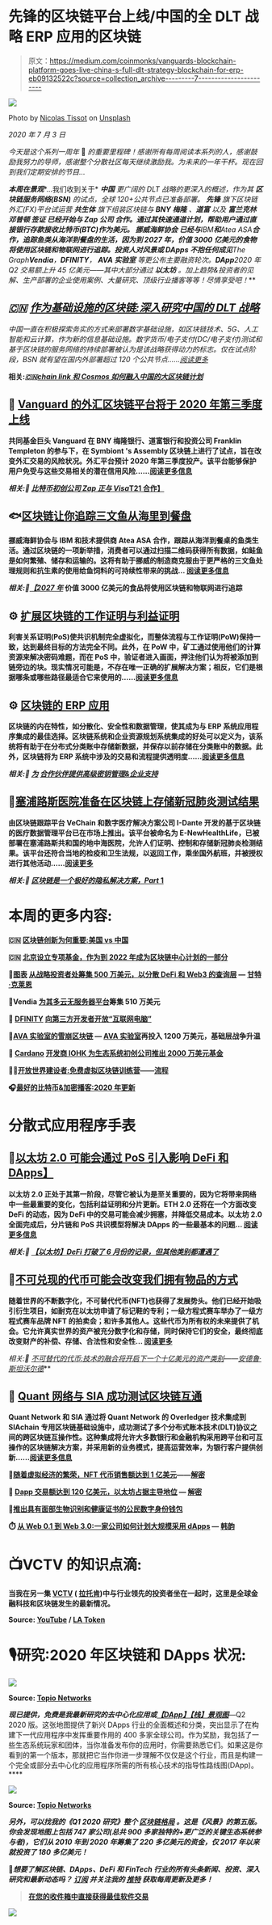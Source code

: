 # 先锋的区块链平台上线/中国的全 DLT 战略 ERP 应用的区块链

> 原文：<https://medium.com/coinmonks/vanguards-blockchain-platform-goes-live-china-s-full-dlt-strategy-blockchain-for-erp-eb09132522c?source=collection_archive---------7----------------------->

![](img/d8226864728f526b80df507852b49c34.png)

Photo by [Nicolas Tissot](https://unsplash.com/@nft?utm_source=unsplash&utm_medium=referral&utm_content=creditCopyText) on [Unsplash](https://unsplash.com/s/photos/celebration?utm_source=unsplash&utm_medium=referral&utm_content=creditCopyText)

*2020 年 7 月 3 日*

*今天是这个系列一周年* 🥳 *的重要里程碑！感谢所有每周阅读本系列的人，感谢鼓励我努力的导师，感谢整个分散社区每天继续激励我。为未来的一年干杯。现在回到我们定期安排的节目…*

***本周在景观****…我们收到关于* ***中国*** *更广阔的 DLT 战略的更深入的概述，作为其* ***区块链服务网络(BSN)*** *的试点，全球 120+公共节点已准备部署。* ***先锋*** *旗下区块链外汇(FX)平台试运营* ***共生体*** *旗下组装区块链与* ***BNY 梅隆*** *、***道富** *以及* ***富兰克林邓普顿* ***签证*** *已经开始与* ***Zap 公司*** *合作。通过其快速通道计划，帮助用户通过直接银行存款接收比特币(BTC)作为美元。* ***挪威海鲜协会*** *已经与****IBM****和****Atea ASA****合作，追踪鱼类从海洋到餐盘的生活，因为到 2027 年，价值 3000 亿美元的食物将使用区块链和物联网进行追踪。投资人对风景或 DApps 不抱任何成见****The Graph*******Vendia****，****DFINITY****，* ***AVA 实验室*** *等更公布主要融资轮次。****DApp****2020 年 Q2 交易额上升 45 亿美元——其中大部分通过* ***以太坊*** *。加上趋势&投资者的见解、生产部署的企业使用案例、大量研究、顶级行业播客等等！尽情享受吧！****

## *🇨🇳 [作为基础设施的区块链:深入研究中国的 DLT 战略](https://cointelegraph.com/news/blockchain-as-an-infrastructure-a-deep-dive-into-chinas-dlt-strategy)*

*中国一直在积极探索务实的方式来部署数字基础设施，如区块链技术、5G、人工智能和云计算，作为新的信息基础设施。数字货币/电子支付(DC/电子支付)测试和基于区块链的服务网络的持续部署被认为是该战略获得动力的标志。仅在试点阶段，BSN 就有望在国内外部署超过 120 个公共节点……[阅读更多](https://cointelegraph.com/news/blockchain-as-an-infrastructure-a-deep-dive-into-chinas-dlt-strategy)*

**相关:*🇨🇳*[*chain link 和 Cosmos 如何融入中国的大区块链计划*](https://www.coindesk.com/how-chainlink-and-cosmos-fit-into-chinas-grand-blockchain-initiative)**

## **🏦 [Vanguard 的外汇区块链平台将于 2020 年第三季度上线](https://www.coindesk.com/vanguard-symbiont-blockchain-foreign-exchange-pilot-with-state-street-bny-mellon-franklin-templeton)**

**共同基金巨头 Vanguard 在 BNY 梅隆银行、道富银行和投资公司 Franklin Templeton 的参与下，在 Symbiont 's Assembly 区块链上进行了试点，旨在改变外汇交易的风险状况。外汇平台预计 2020 年第三季度投产。该平台能够保护用户免受与这些交易相关的潜在信用风险……[阅读更多信息](https://www.coindesk.com/vanguard-symbiont-blockchain-foreign-exchange-pilot-with-state-street-bny-mellon-franklin-templeton)**

***相关:📖* [*比特币初创公司 Zap 正与 Visa*T21 合作】](https://www.coindesk.com/bitcoin-startup-zap-is-working-with-visa)**

## **🐟[区块链让你追踪三文鱼从海里到餐盘](https://www.bloomberg.com/news/articles/2020-06-25/blockchain-will-let-you-track-salmon-from-sea-to-dinner-plate)**

**挪威海鲜协会与 IBM 和技术提供商 Atea ASA 合作，跟踪从海洋到餐桌的鱼类生活。通过区块链的一项新举措，消费者可以通过扫描二维码获得所有数据，如鲑鱼是如何繁殖、储存和运输的。这将有助于挪威的制造商克服由于更严格的三文鱼处理规则和抗生素的使用给鱼饲料的可持续性带来的挑战… [阅读更多信息](https://www.bloomberg.com/news/articles/2020-06-25/blockchain-will-let-you-track-salmon-from-sea-to-dinner-plate)**

***相关:📖*[*【2027 年*](https://cointelegraph.com/news/report-300b-worth-of-food-will-be-traced-using-blockchain-and-iot-by-2027) 价值 3000 亿美元的食品将使用区块链和物联网进行追踪**

## **⚙️ [扩展区块链的工作证明与利益证明](https://cointelegraph.com/news/proof-of-work-vs-proof-of-stake-for-scaling-blockchains)**

**利害关系证明(PoS)使共识机制完全虚拟化，而整体流程与工作证明(PoW)保持一致，达到最终目标的方法完全不同。此外，在 PoW 中，矿工通过使用他们的计算资源来解决密码难题，而在 PoS 中，验证者进入画面，押注他们认为将被添加到链旁边的块。现实情况可能是，不存在唯一正确的扩展解决方案；相反，它们是根据哪条或哪些路径最适合它来使用的……[阅读更多信息](https://cointelegraph.com/news/proof-of-work-vs-proof-of-stake-for-scaling-blockchains)**

## **⚙️ [区块链的 ERP 应用](https://bitsnblocks.co/blockchain-for-erp-applications/)**

**区块链的内在特性，如分散化、安全性和数据管理，使其成为与 ERP 系统应用程序集成的最佳选择。区块链系统和企业资源规划系统集成的好处可以定义为，该系统将有助于在分布式分类账中存储新数据，并保存以前存储在分类账中的数据。此外，区块链将为 ERP 系统中涉及的交易和流程提供透明度……[阅读更多信息](https://bitsnblocks.co/blockchain-for-erp-applications/)**

***相关:📖* [*为*](https://medium.com/u/7805b864557?source=post_page-----eb09132522c--------------------------------) [*合作伙伴提供高级密钥管理&企业支持*](https://provide.services/provide-partners-with-nethermind-to-offer-advanced-key-management-enterprise-support/)**

## **🏥[塞浦路斯医院准备在区块链上存储新冠肺炎测试结果](https://cointelegraph.com/news/cyprus-hospital-ready-to-store-covid-19-test-results-on-blockchain)**

**由区块链跟踪平台 VeChain 和数字医疗解决方案公司 I-Dante 开发的基于区块链的医疗数据管理平台已在市场上推出。该平台被命名为 E-NewHealthLife，已被部署在塞浦路斯共和国的地中海医院，允许人们证明、控制和存储新冠肺炎检测结果。该平台还符合当地的检疫和卫生法规，以返回工作，乘坐国外航班，并被授权进行其他活动……[阅读更多](https://cointelegraph.com/news/cyprus-hospital-ready-to-store-covid-19-test-results-on-blockchain)**

***相关:📖* [*区块链是一个极好的隐私解决方案，Part* 1](https://cointelegraph.com/news/blockchains-are-an-excellent-solution-for-privacy-part-1)**

# **本周的更多内容:**

**🇨🇳 [区块链创新为何重要:美国 vs 中国](https://www.pedrocmiranda.com/thoughts/why-blockchain-innovation-matters-us-vs-china)**

**🇨🇳 [北京设立专项基金，作为到 2022 年成为区块链中心计划的一部分](https://www.theblockcrypto.com/linked/69981/beijing-fund-blockchain-2022)**

**💸[图表](https://medium.com/u/c2f061b81210?source=post_page-----eb09132522c--------------------------------) [从战略投资者处筹集 500 万美元，以分散 DeFi 和 Web3 的查询层](/graphprotocol/the-graph-raises-5m-from-strategic-investors-to-decentralize-the-query-layer-of-defi-and-web3-9eec710e35c0) — [甘特·克莱恩](https://medium.com/u/25a3fa269390?source=post_page-----eb09132522c--------------------------------)**

**💸Vendia [为其多云无服务器平台](https://techcrunch.com/2020/07/01/vendia-raises-5-1m-for-its-multi-cloud-serverless-platform/)筹集 510 万美元**

**💸 [DFINITY](https://medium.com/u/f46cd59473d8?source=post_page-----eb09132522c--------------------------------) [向第三方开发者开放“互联网电脑”](https://cointelegraph.com/news/dfinity-opens-up-the-internet-computer-to-third-party-developers)**

**💸[AVA 实验室的雪崩区块链](https://www.coindesk.com/ava-labs-avalanche-blockchain-avax-private-token-sale-12m) — [AVA 实验室](https://medium.com/u/f7c9f4ea738f?source=post_page-----eb09132522c--------------------------------)再投入 1200 万美元，基础层战争升温**

**💸 [Cardano](https://medium.com/u/1ff55485eb1e?source=post_page-----eb09132522c--------------------------------) [开发商 IOHK 为生态系统初创公司推出 2000 万美元基金](https://www.coindesk.com/cardano-developer-iohk-launches-20m-fund-for-ecosystem-startups)**

**👩‍🏫[开放世界建设者:免费虚拟区块链训练营](/dapperlabs/open-world-builders-free-virtual-blockchain-bootcamp-cefe7f0ccb9f)——[流程](https://medium.com/u/22ac47d15ea7?source=post_page-----eb09132522c--------------------------------)**

**🎧[最好的比特币&加密播客:2020 年更新](https://blockworksgroup.io/blog/the-best-bitcoin-crypto-podcasts2020-update?1)**

# **分散式应用程序手表**

## **📖[以太坊 2.0 可能会通过 PoS 引入影响 DeFi 和 DApps】](https://cointelegraph.com/news/ethereum-20-likely-to-affect-defi-and-dapps-with-pos-introduction)**

**以太坊 2.0 正处于其第一阶段，尽管它被认为是至关重要的，因为它将带来网络中一些最重要的变化，包括利益证明和分片更新。ETH 2.0 还将在一个方面改变 DeFi 的动态，因为 DeFi 中的交易可能会减少拥塞，并降低交易成本。以太坊 2.0 全面完成后，分片链和 PoS 共识模型将解决 DApps 的一些最基本的问题… [阅读更多信息](https://cointelegraph.com/news/ethereum-20-likely-to-affect-defi-and-dapps-with-pos-introduction)**

***相关:📖* [*【以太坊】DeFi 打破了 6 月份的记录，但其他类别都遭遇了*](https://cointelegraph.com/news/ethereum-defi-broke-records-in-june-but-other-categories-are-suffering)**

## **📖[不可兑现的代币可能会改变我们拥有物品的方式](https://cointelegraph.com/news/nonfungible-tokens-could-change-the-way-we-own-things)**

**随着世界的不断数字化，不可替代代币(NFT)也获得了发展势头。他们已经开始吸引衍生项目，如耐克在以太坊申请了标记鞋的专利；一级方程式赛车举办了一级方程式赛车品牌 NFT 的拍卖会；和许多其他人。这些代币为所有权的未来提供了机会。它允许真实世界的资产被充分数字化和存储，同时保持它们的安全，最终彻底改变财产的补偿、存储、合法性和安全性… [阅读更多](https://cointelegraph.com/news/nonfungible-tokens-could-change-the-way-we-own-things)**

***相关:📖* [*不可替代的代币:技术的融合将开启下一个十亿美元的资产类别*](https://andrewsteinwold.substack.com/p/non-fungible-tokens-a-convergence)*——*[*安德鲁·斯坦沃尔德*](https://medium.com/u/4b901dfcf67?source=post_page-----eb09132522c--------------------------------)**

## **📖 [Quant 网络与 SIA 成功测试区块链互通](https://www.sia.eu/en/media-events/news-press-releases/quant-network-and-sia-successfully-tested-blockchain-interoperability)**

**Quant Network 和 SIA 通过将 Quant Network 的 Overledger 技术集成到 SIAchain 专用区块链基础设施中，成功测试了多个分布式账本技术(DLT)协议之间的跨区块链互操作性。这种集成将允许大多数银行和金融机构采用跨平台和可互操作的区块链解决方案，并采用新的业务模式，提高运营效率，为银行客户提供创新……[阅读更多信息](https://www.sia.eu/en/media-events/news-press-releases/quant-network-and-sia-successfully-tested-blockchain-interoperability)**

**📖[随着虚拟经济的繁荣，NFT 代币销售额达到 1 亿美元](https://decrypt.co/34364/nft-token-sales-hit-100-million-as-virtual-economy-booms)——[解密](https://medium.com/u/2de7a312127a?source=post_page-----eb09132522c--------------------------------)**

**📖 [Dapp 交易额达到 120 亿美元，以太坊占据主导地位](https://decrypt.co/34494/dapp-volume-hits-12-billion-as-ethereum-dominates) — [解密](https://medium.com/u/2de7a312127a?source=post_page-----eb09132522c--------------------------------)**

**📖[推出具有面部生物识别和健康证书的公民数字身份钱包](https://www.biometricupdate.com/202006/civic-digital-identity-wallet-with-facial-biometrics-and-health-credential-launched)**

**⏱️ [从 Web 0.1 到 Web 3.0:一家公司如何计划大规模采用 dApps](/hackernoon/from-web-0-1-to-web-3-0-how-chromia-plans-to-bring-mass-adoption-to-dapps-5de660a07853) — [韩韵](https://medium.com/u/1a6d40575506?source=post_page-----eb09132522c--------------------------------)**

# **📺VCTV 的知识点滴:**

**当我在另一集 [VCTV](https://exchange.latoken.com/events/Investments-and-Pivots-during-Pandemic:-Fintech-and-Blockchain-5edfd3bebe5a3a001ca76338) ( [拉托肯](https://medium.com/u/eb73c6f6ed28?source=post_page-----eb09132522c--------------------------------))中与行业领先的投资者坐在一起时，这里是全球金融科技和区块链发生的最新情况。**

**Source: [YouTube](https://youtu.be/smzjS_ExWg4) / [LA Token](https://exchange.latoken.com/events/Investments-and-Pivots-during-Pandemic:-Fintech-and-Blockchain-5edfd3bebe5a3a001ca76338)**

# **🎙️研究:2020 年区块链和 DApps 状况:**

**![](img/53efdf43bd62111ac5037867391c529b.png)**

**Source: [Topio Networks](https://www.topionetworks.com/markets/dapps-stack-landscape-5de8d07eb9abe453e04203f8)**

***现已提供，免费是我最新研究的去中心化应用或*[***【DApp】【栈】景观图***](https://s3.amazonaws.com/spoke-profiles-prod-assets/uploads/a069e1e1e798c975d4eca968c72f4ac1352d62a4/original/DApps_Stack_Landscape_Q2_2020.pdf?utm_source=Social%20Media&utm_medium=LinkedIn&utm_campaign=Topio%20-%20Dapps%20Landscape%20update&utm_content=S3%20Link)**—Q2 2020 版。这张地图提供了新兴 DApps 行业的全面概述和分类，突出显示了在构建下一代应用程序中发挥重要作用的 400 多家全球公司。作为奖励，我包括了一些生态系统玩家和团体，当你准备发布你的应用时，你需要熟悉它们。如果这是你看到的第一个版本，那就把它当作你进一步理解不仅仅是这个行业，而且是构建一个完全或部分去中心化的应用程序所需的所有核心技术的指导性路线图(DApp)。****

**![](img/0ccfd8ae6f7399da4d6f1f956e87e58c.png)**

**Source: [Topio Networks](https://www.topionetworks.com/markets/blockchain-landscape-5bf43854b9abe4633c1f87da)**

***另外，可以找我的《Q1 2020 研究》整个* [***区块链格局***](https://www.linkedin.com/posts/kyleellicott_q12020-blockchain-landscapekyleellicotttopionetworks-activity-6638879840634310656-UNtB) *。这是《风景》的第五版。你会发现地图上包括 747 家公司(总共 900 多家独特的+更广泛的关键生态系统参与者)，它们从 2010 年到 2020 年筹集了 220 多亿美元的资金，仅 2017 年以来就投资了 180 多亿美元！***

**📣*想要了解区块链、DApps、DeFi 和 FinTech 行业的所有头条新闻、投资、深入研究和最新动态吗？* [***订阅***](https://www.topionetworks.com/newsletters) *并关注我的* [***推特***](https://twitter.com/kyleellicott) *获取每周更新及更多！***

> **[在您的收件箱中直接获得最佳软件交易](https://coincodecap.com/?utm_source=coinmonks)**

**[![](img/7c0b3dfdcbfea594cc0ae7d4f9bf6fcb.png)](https://coincodecap.com/?utm_source=coinmonks)**